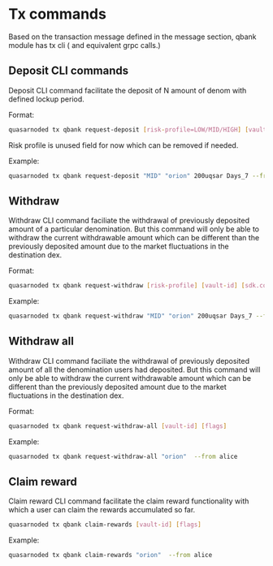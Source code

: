# Tx commands

Based on the transaction message defined in the message section, qbank module has tx cli ( and equivalent grpc calls.)

##  Deposit CLI commands

Deposit CLI command facilitate the deposit of N amount of denom with defined lockup period.

Format:
```bash
quasarnoded tx qbank request-deposit [risk-profile=LOW/MID/HIGH] [vault-id=orion] [sdk.coin = 1000qsr] [Lockupperiod = Days_7/Days_21/Months_1/Months_3] [flags]
```

Risk profile is unused field for now which can be removed if needed.

Example:
```bash
quasarnoded tx qbank request-deposit "MID" "orion" 200uqsar Days_7 --from alice
```

## Withdraw

Withdraw CLI command faciliate the withdrawal of previously deposited amount of a particular denomination. But this command will only be able to withdraw the current withdrawable amount which can be different than the previously deposited amount due to the market fluctuations in the destination dex.

Format:
```bash
quasarnoded tx qbank request-withdraw [risk-profile] [vault-id] [sdk.coin] [lockup-period] [flags]
```

Example:
```bash
quasarnoded tx qbank request-withdraw "MID" "orion" 200uqsar Days_7 --from alice
```

## Withdraw all

Withdraw CLI command faciliate the withdrawal of previously deposited amount of all the denomination users had deposited. But this command will only be able to withdraw the current withdrawable amount which can be different than the previously deposited amount due to the market fluctuations in the destination dex.

Format:
```bash
quasarnoded tx qbank request-withdraw-all [vault-id] [flags]
```

Example:
```bash
quasarnoded tx qbank request-withdraw-all "orion"  --from alice
```

## Claim reward

Claim reward CLI command facilitate the claim reward functionality with which a user can claim the rewards accumulated so far.

```bash
quasarnoded tx qbank claim-rewards [vault-id] [flags]
```

Example:
```bash
quasarnoded tx qbank claim-rewards "orion"  --from alice
```
